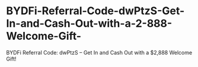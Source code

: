 # BYDFi-Referral-Code-dwPtzS-Get-In-and-Cash-Out-with-a-2-888-Welcome-Gift-
BYDFi Referral Code: dwPtzS – Get In and Cash Out with a $2,888 Welcome Gift!

